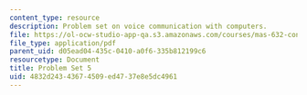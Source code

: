 ```yaml
---
content_type: resource
description: Problem set on voice communication with computers.
file: https://ol-ocw-studio-app-qa.s3.amazonaws.com/courses/mas-632-conversational-computer-systems-fall-2008/4832d24343674509ed4737e8e5dc4961_ps5.pdf
file_type: application/pdf
parent_uid: d05ead04-435c-0410-a0f6-335b812199c6
resourcetype: Document
title: Problem Set 5
uid: 4832d243-4367-4509-ed47-37e8e5dc4961
---
```

